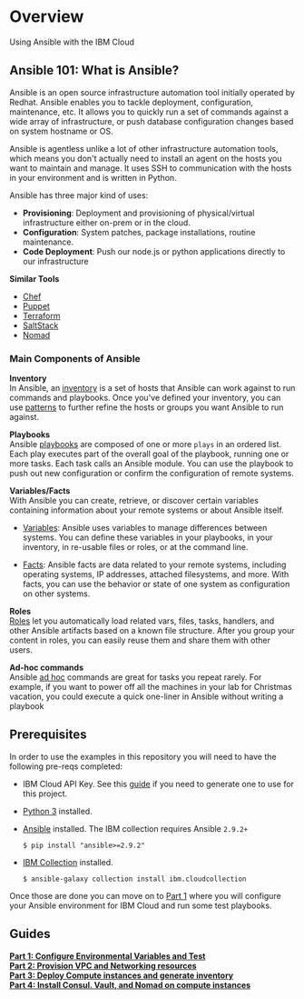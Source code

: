 # Overview
Using Ansible with the IBM Cloud

## Ansible 101: What is Ansible?

Ansible is an open source infrastructure automation tool initially operated by Redhat. Ansible enables you to tackle deployment, configuration, maintenance, etc. It allows you to quickly run a set of commands against a wide array of infrastructure, or push database configuration changes based on system hostname or OS. 

Ansible is agentless unlike a lot of other infrastructure automation tools, which means you don't actually need to install an agent on the hosts you want to maintain and manage. It uses SSH to communication with the hosts in your environment and is written in Python.  

Ansible has three major kind of uses: 

 - **Provisioning**: Deployment and provisioning of physical/virtual infrastructure either on-prem or in the cloud.
 - **Configuration**: System patches, package installations, routine maintenance. 
 - **Code Deployment**: Push our node.js or python applications directly to our infrastructure

**Similar Tools**

 - [Chef](https://www.chef.io/)  
 - [Puppet](https://puppet.com/)  
 - [Terraform](https://www.terraform.io/)  
 - [SaltStack](https://saltproject.io/)  
 - [Nomad](https://www.nomadproject.io/)

### Main Components of Ansible

**Inventory**  
In Ansible, an [inventory](https://docs.ansible.com/ansible/latest/user_guide/intro_inventory.html#intro-inventory) is a set of hosts that Ansible can work against to run commands and playbooks. Once you've defined your inventory, you can use [patterns](https://docs.ansible.com/ansible/latest/user_guide/intro_patterns.html#intro-patterns) to further refine the hosts or groups you want Ansible to run against.


**Playbooks**  
Ansible [playbooks](https://docs.ansible.com/ansible/latest/user_guide/playbooks_intro.html) are composed of one or more `plays` in an ordered list. Each play executes part of the overall goal of the playbook, running one or more tasks. Each task calls an Ansible module. You can use the playbook to push out new configuration or confirm the configuration of remote systems.


**Variables/Facts**  
With Ansible you can create, retrieve, or discover certain variables containing information about your remote systems or about Ansible itself. 

 - [Variables](https://docs.ansible.com/ansible/latest/user_guide/playbooks_variables.html): Ansible uses variables to manage differences between systems. You can define these variables in your playbooks, in your inventory, in re-usable files or roles, or at the command line.

 - [Facts](https://docs.ansible.com/ansible/latest/user_guide/playbooks_vars_facts.html): Ansible facts are data related to your remote systems, including operating systems, IP addresses, attached filesystems, and more. With facts, you can use the behavior or state of one system as configuration on other systems.

**Roles**  
[Roles](https://docs.ansible.com/ansible/latest/user_guide/playbooks_reuse_roles.html) let you automatically load related vars, files, tasks, handlers, and other Ansible artifacts based on a known file structure. After you group your content in roles, you can easily reuse them and share them with other users.

**Ad-hoc commands**  
Ansible [ad hoc](https://docs.ansible.com/ansible/latest/user_guide/intro_adhoc.html) commands are great for tasks you repeat rarely. For example, if you want to power off all the machines in your lab for Christmas vacation, you could execute a quick one-liner in Ansible without writing a playbook

## Prerequisites
In order to use the examples in this repository you will need to have the following pre-reqs completed:

 - IBM Cloud API Key. See this [guide](https://cloud.ibm.com/docs/account?topic=account-userapikey&interface=ui#create_user_key) if you need to generate one to use for this project. 
 - [Python 3](https://www.python.org/downloads/) installed. 
 - [Ansible](https://www.ansible.com/) installed. The IBM collection requires Ansible `2.9.2+`
 
    ```shell
    $ pip install "ansible>=2.9.2"
    ```

 - [IBM Collection](https://galaxy.ansible.com/ibm/cloudcollection) installed. 

    ```
    $ ansible-galaxy collection install ibm.cloudcollection
    ```

Once those are done you can move on to [Part 1](01-Configure/README.md) where you will configure your Ansible environment for IBM Cloud and run some test playbooks. 

## Guides

[**Part 1: Configure Environmental Variables and Test**](01-Configure/README.md)  
[**Part 2: Provision VPC and Networking resources**](02-Deploy-Vpc/README.md)  
[**Part 3: Deploy Compute instances and generate inventory**](03-Deploy-Compute/README.md)  
[**Part 4: Install Consul. Vault, and Nomad on compute instances**](04-Install-Hashistack/README.md)  
